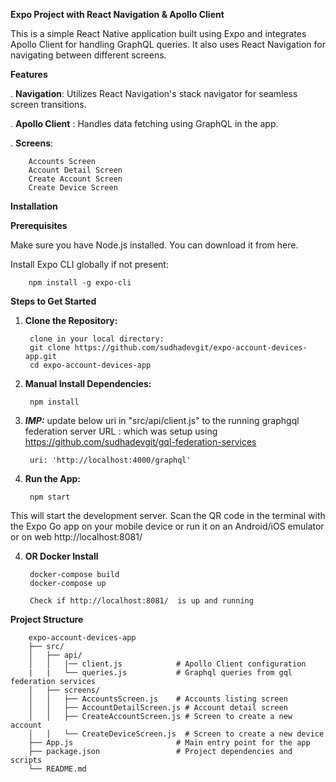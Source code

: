 **Expo Project with React Navigation & Apollo Client**

This is a simple React Native application built using Expo and integrates Apollo Client for handling GraphQL queries. 
It also uses React Navigation for navigating between different screens.

**Features**

. **Navigation**: Utilizes React Navigation's stack navigator for seamless screen transitions.

. **Apollo Client** : Handles data fetching using GraphQL in the app.

. **Screens**:

        Accounts Screen
        Account Detail Screen
        Create Account Screen
        Create Device Screen
   

**Installation**


**Prerequisites**

Make sure you have Node.js installed. You can download it from here.

Install Expo CLI globally if not present:

        npm install -g expo-cli


**Steps to Get Started**

1. **Clone the Repository:**

        clone in your local directory:
        git clone https://github.com/sudhadevgit/expo-account-devices-app.git
        cd expo-account-devices-app

2. **Manual Install Dependencies:**

        npm install

3. ***IMP:*** update below uri in "src/api/client.js" to the running graphgql federation server URL :
which was setup using https://github.com/sudhadevgit/gql-federation-services

        uri: 'http://localhost:4000/graphql'

4. **Run the App:**

        npm start


This will start the development server. Scan the QR code in the terminal with the Expo Go app on your mobile device or run it on an Android/iOS emulator or on web 
http://localhost:8081/

4. **OR Docker Install**
        
        docker-compose build
        docker-compose up

        Check if http://localhost:8081/  is up and running


**Project Structure**

        expo-account-devices-app
        ├── src/
        │   ├── api/
        │   │   |── client.js            # Apollo Client configuration
        |   |   └── queries.js           # Graphql queries from gql federation services
        │   ├── screens/
        │   │   ├── AccountsScreen.js    # Accounts listing screen
        │   │   ├── AccountDetailScreen.js # Account detail screen
        │   │   ├── CreateAccountScreen.js # Screen to create a new account
        │   │   └── CreateDeviceScreen.js  # Screen to create a new device
        ├── App.js                       # Main entry point for the app
        ├── package.json                 # Project dependencies and scripts
        └── README.md       